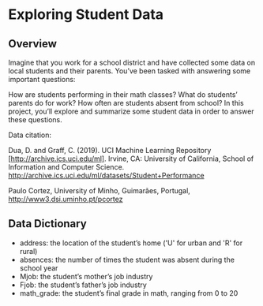 # Exploring Student Data

## Overview
Imagine that you work for a school district and have collected some data on local students and their parents. You’ve been tasked with answering some important questions:

How are students performing in their math classes?
What do students’ parents do for work?
How often are students absent from school?
In this project, you’ll explore and summarize some student data in order to answer these questions.

Data citation:

Dua, D. and Graff, C. (2019). UCI Machine Learning Repository [http://archive.ics.uci.edu/ml]. Irvine, CA: University of California, School of Information and Computer Science. http://archive.ics.uci.edu/ml/datasets/Student+Performance

Paulo Cortez, University of Minho, Guimarães, Portugal, http://www3.dsi.uminho.pt/pcortez

## Data Dictionary
- address: the location of the student’s home ('U' for urban and 'R' for rural)
- absences: the number of times the student was absent during the school year
- Mjob: the student’s mother’s job industry
- Fjob: the student’s father’s job industry
- math_grade: the student’s final grade in math, ranging from 0 to 20